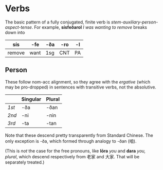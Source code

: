 # Verbs

The basic pattern of a fully conjugated, finite verb is _stem-auxiliary-person-aspect-tense_. For example, **sísfeðarol** _I was wanting to remove_ breaks down into

| sís    | -fe  | -ða | -ro | -l  |
| ------ | ---- | --- | --- | --- |
| remove | want | 1sg | CNT | PA  |

## Person

These follow nom-acc alignment, so they agree with the _ergative_ (which may be pro-dropped) in sentences with transitive verbs, not the absolutive.

|       | Singular | Plural |
| ----- | -------- | ------ |
| _1st_ | -ða      | -ðan   |
| _2nd_ | -ni      | -nin   |
| _3rd_ | -ta      | -tan   |

Note that these descend pretty transparently from Standard Chinese. The only exception is -ða, which formed through analogy to -ðan (咱).

(This is _not_ the case for the free pronouns, like **lōra** _you_ and **dara** _you, plural_, which descend respectively from 老家 and 大家. That will be separately treated.)
